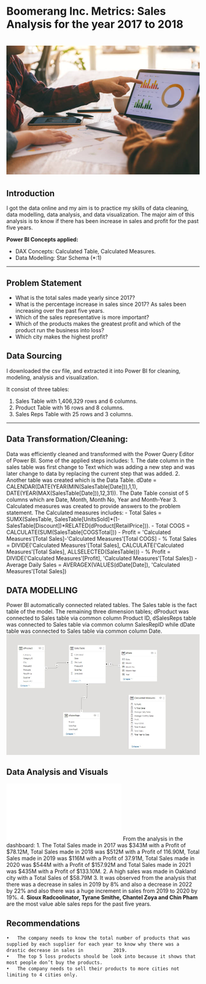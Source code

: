 # Boomerang Inc. Metrics: Sales Analysis for the year 2017 to 2018

# ![](Data.jpg)

## Introduction

I got the data online and my aim is to practice my skills of data cleaning, data modelling, data analysis, and data visualization. The major aim of this analysis is to know if there has been increase in sales and profit for the past five years.

**Power BI Concepts applied:**
- DAX Concepts:
                Calculated Table,
                Calculated Measures.
- Data Modelling: Star Schema (*:1)

----
## Problem Statement
- What is the total sales made yearly since 2017?
- What is the percentage increase in sales since 2017? As sales been increasing over the past five years.
- Which of the sales representative is more important?
- Which of the products makes the greatest profit and which of the product run the business into loss?
- Which city makes the highest profit?
## Data Sourcing
I downloaded the csv file, and extracted it into Power BI for cleaning, modeling, analysis and visualization.

It consist of three tables:
1. Sales Table with 1,406,329 rows and 6 columns.
2. Product Table with 16 rows and 8 columns.
3. Sales Reps Table with 25 rows and 3 columns.
------
## Data Transformation/Cleaning:
Data was efficiently cleaned and transformed with the Power Query Editor of Power BI. 
Some of the applied steps includes:
    1. The date column in the sales table was first change to Text which was adding a new step and was later change to data by replacing the current step that was            added.
    2. Another table was created which is the Data Table. dDate =  CALENDAR(DATE(YEAR(MIN(SalesTable[Date])),1,1), DATE(YEAR(MAX(SalesTable[Date])),12,31)). The Date          Table consist of 5 columns which are Date, Month, Month No, Year and Month-Year
    3. Calculated measures was created to provide answers to the problem statement. 
       The Calculated measures includes:
                                       - Total Sales = SUMX(SalesTable, SalesTable[UnitsSold]*(1- SalesTable[Discount])*RELATED(dProduct[RetailPrice])).
                                       - Total COGS = CALCULATE(SUM(SalesTable[COGSTotal]))
                                       - Profit = 'Calculated Measures'[Total Sales]-'Calculated Measures'[Total COGS]
                                       - % Total Sales = DIVIDE('Calculated Measures'[Total Sales], CALCULATE('Calculated Measures'[Total Sales],                                                                ALLSELECTED(SalesTable)))
                                       - % Profit = DIVIDE('Calculated Measures'[Profit], 'Calculated Measures'[Total Sales])
                                       - Average Daily Sales = AVERAGEX(VALUES(dDate[Date]), 'Calculated Measures'[Total Sales])

## DATA MODELLING
Power BI automatically connected related tables. The Sales table is the fact table of the model. The remaining three dimension tables; dProduct was connected to Sales table via common column Product ID, dSalesReps table was connected to Sales table via common column SalesRepID while dDate table was connected to Sales table via common column Date.
![](Modelling.JPG)

## Data Analysis and Visuals
![](Dashboard.pdf)
From the analysis in the dashboard:
    1. The Total Sales made in 2017 was $343M with a Profit of $78.12M, Total Sales made in 2018 was $512M with a Profit of 116.90M, Total Sales made in 2019 was $116M        with a Profit of 37.91M, Total Sales made in 2020 was $544M with a Profit of $157.92M and Total Sales made in 2021 was $435M with a Profit of $133.10M.
    2. A high sales was made in Oakland city with a Total Sales of $58.79M
    3. It was observed from the analysis that there was a decrease in sales in 2019 by 8% and also a decrease in 2022 by 22% and also there was a huge increment in            sales from 2019 to 2020 by 19%. 
    4. **Sioux Radcoolinator, Tyrane Smithe, Chantel Zoya and Chin Pham** are the most value able sales reps for the past five years.
    
## Recommendations
    •	The company needs to know the total number of products that was supplied by each supplier for each year to know why there was a drastic decrease in sales in           2019.
    •	The top 5 loss products should be look into because it shows that most people don’t buy the products.
    •	The company needs to sell their products to more cities not limiting to 4 cities only.
